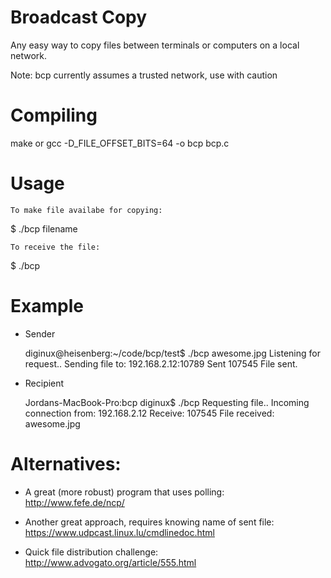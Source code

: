 # Broadcast Copy

Any easy way to copy files between terminals or computers on a local network.

Note: bcp currently assumes a trusted network, use with caution

# Compiling

make
or
gcc -D_FILE_OFFSET_BITS=64 -o bcp bcp.c


# Usage

	To make file availabe for copying:

$ ./bcp filename

	To receive the file:

$ ./bcp


# Example

* Sender

	diginux@heisenberg:~/code/bcp/test$ ./bcp awesome.jpg
	Listening for request..
	Sending file to: 192.168.2.12:10789
	Sent 107545
	File sent.

* Recipient

	Jordans-MacBook-Pro:bcp diginux$ ./bcp
	Requesting file..
	Incoming connection from: 192.168.2.12
	Receive: 107545
	File received: awesome.jpg


# Alternatives:

* A great (more robust) program that uses polling: http://www.fefe.de/ncp/

* Another great approach, requires knowing name of sent file: https://www.udpcast.linux.lu/cmdlinedoc.html

* Quick file distribution challenge: http://www.advogato.org/article/555.html

